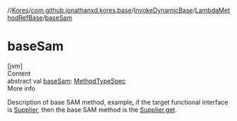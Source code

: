 //[Kores](../../../index.md)/[com.github.jonathanxd.kores.base](../../index.md)/[InvokeDynamicBase](../index.md)/[LambdaMethodRefBase](index.md)/[baseSam](base-sam.md)



# baseSam  
[jvm]  
Content  
abstract val [baseSam](base-sam.md): [MethodTypeSpec](../../../com.github.jonathanxd.kores.common/-method-type-spec/index.md)  
More info  


Description of base SAM method, example, if the target functional interface is [Supplier](https://docs.oracle.com/javase/8/docs/api/java/util/function/Supplier.html), then the base SAM method is the [Supplier.get](https://docs.oracle.com/javase/8/docs/api/java/util/function/Supplier.html#get--).

  



